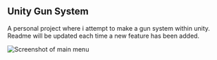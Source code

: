 ## Unity Gun System
A personal project where i attempt to make a gun system within unity.\
Readme will be updated each time a new feature has been added.

![Screenshot of main menu](https://cdn.discordapp.com/attachments/862814301873504256/863460441854050344/unknown.png)
